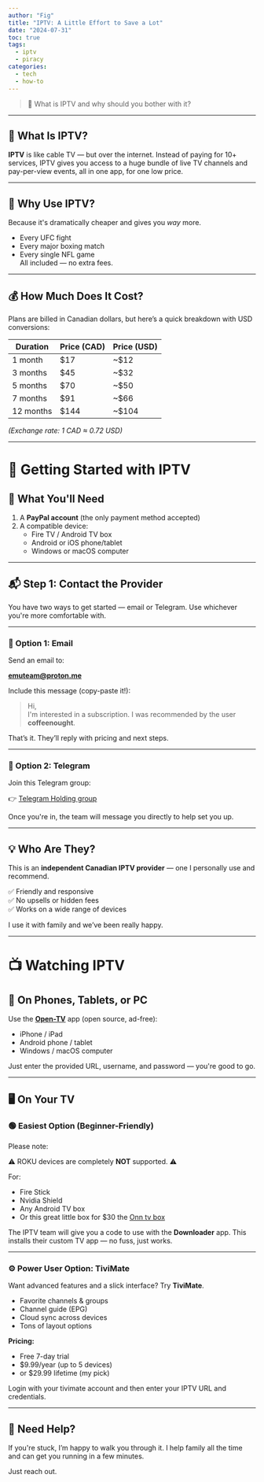 ```yaml
---
author: "Fig"
title: "IPTV: A Little Effort to Save a Lot"
date: "2024-07-31"
toc: true
tags: 
  - iptv
  - piracy
categories: 
  - tech
  - how-to
---
```


> 📡 What is IPTV and why should you bother with it?

---

## 🤔 What Is IPTV?

**IPTV** is like cable TV — but over the internet. Instead of paying for 10+ services, IPTV gives you access to a huge bundle of live TV channels and pay-per-view events, all in one app, for one low price.

---

## 💸 Why Use IPTV?

Because it's dramatically cheaper and gives you *way* more.

- Every UFC fight
- Every major boxing match
- Every single NFL game  
All included — no extra fees.

---

## 💰 How Much Does It Cost?

Plans are billed in Canadian dollars, but here’s a quick breakdown with USD conversions:

| Duration | Price (CAD) | Price (USD) |
|----------|-------------|-------------|
| 1 month  | $17         | ~$12        |
| 3 months | $45         | ~$32        |
| 5 months | $70         | ~$50        |
| 7 months | $91         | ~$66        |
| 12 months| $144        | ~$104       |

*(Exchange rate: 1 CAD ≈ 0.72 USD)*

---

# 🚀 Getting Started with IPTV

## 🧰 What You'll Need

1. A **PayPal account** (the only payment method accepted)  
2. A compatible device:
   - Fire TV / Android TV box
   - Android or iOS phone/tablet
   - Windows or macOS computer

---

## 📬 Step 1: Contact the Provider

You have two ways to get started — email or Telegram. Use whichever you're more comfortable with.

---

### 📧 Option 1: Email

Send an email to:

**emuteam@proton.me**

Include this message (copy-paste it!):

> Hi,  
> I'm interested in a subscription. I was recommended by the user **coffeenought**.

That’s it. They’ll reply with pricing and next steps.

---

### 💬 Option 2: Telegram

Join this Telegram group:

👉 [Telegram Holding group](https://t.me/+Z5apo_jKp5AzYjg5)

Once you're in, the team will message you directly to help set you up.

---


## 💡 Who Are They?

This is an **independent Canadian IPTV provider** — one I personally use and recommend.

✅ Friendly and responsive  
✅ No upsells or hidden fees  
✅ Works on a wide range of devices  

I use it with family and we’ve been really happy.

---

# 📺 Watching IPTV

## 📱 On Phones, Tablets, or PC

Use the **[Open-TV](https://github.com/Fredolx/open-tv)** app (open source, ad-free):

- iPhone / iPad  
- Android phone / tablet  
- Windows / macOS computer  

Just enter the provided URL, username, and password — you're good to go.

---

## 🖥️ On Your TV

### 🟢 Easiest Option (Beginner-Friendly)

Please note:

⚠️ ROKU devices are completely __NOT__ supported. ⚠️

For:
- Fire Stick  
- Nvidia Shield  
- Any Android TV box 
- Or this great little box for $30 the [Onn tv box](https://a.co/d/9j5DTzs)

The IPTV team will give you a code to use with the **Downloader** app. This installs their custom TV app — no fuss, just works. 

---

### ⚙️ Power User Option: TiviMate

Want advanced features and a slick interface? Try **TiviMate**.

- Favorite channels & groups  
- Channel guide (EPG)  
- Cloud sync across devices  
- Tons of layout options

**Pricing:**
- Free 7-day trial  
- $9.99/year (up to 5 devices)  
- or $29.99 lifetime (my pick)

Login with your tivimate account and then enter your IPTV URL and credentials.

---

## 👋 Need Help?

If you're stuck, I’m happy to walk you through it. I help family all the time and can get you running in a few minutes.

Just reach out.  


